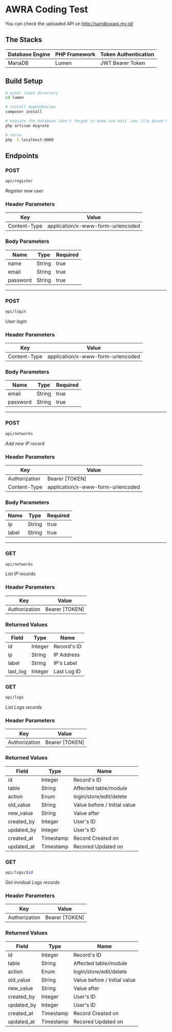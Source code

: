 # AWRA Coding Test

You can check the uploaded API on http://sandboxapi.my.id/

## The Stacks
| Database Engine | PHP Framework | Token Authentication |
|-----------------|---------------|----------------------|
| MariaDB         | Lumen         | JWT Bearer Token     |

## Build Setup
``` bash
# enter lumen directory
cd lumen

# install dependencies
composer install

# migrate the database (don't forget to make and edit .env file based on .env.example)
php artisan migrate

# serve
php -S localhost:8000
```

## Endpoints

### POST
``` bash
api/register
```

*Register new user*

### Header Parameters
| Key | Value |
|-----|-------|
| Content-Type | application/x-www-form-urlencoded |

### Body Parameters
| Name | Type | Required |
|------|------|-------|
| name | String | true |
| email | String | true |
| password | String | true |

---

### POST
``` bash
api/login
```

*User login*

### Header Parameters
| Key | Value |
|-----|-------|
| Content-Type | application/x-www-form-urlencoded |

### Body Parameters
| Name | Type | Required |
|------|------|-------|
| email | String | true |
| password | String | true |

---

### POST
``` bash
api/networks
```

*Add new IP record*

### Header Parameters
| Key | Value |
|-----|-------|
| Authorization | Bearer [TOKEN] |
| Content-Type | application/x-www-form-urlencoded |

### Body Parameters
| Name | Type | Required |
|------|------|-------|
| ip | String | true |
| label | String | true |

---

### GET
``` bash
api/networks
```

*List IP records*

### Header Parameters
| Key | Value |
|-----|-------|
| Authorization | Bearer [TOKEN] |

### Returned Values
| Field | Type | Name |
|------|------|-------|
| id | Integer | Record's ID |
| ip | String | IP Address |
| label | String | IP's Label |
| last_log | Integer | Last Log ID |

### GET
``` bash
api/logs
```

*List Logs records*

### Header Parameters
| Key | Value |
|-----|-------|
| Authorization | Bearer [TOKEN] |

### Returned Values
| Field | Type | Name |
|------|------|-------|
| id | Integer | Record's ID |
| table | String | Affected table/module |
| action | Enum | login/store/edit/delete |
| old_value | String | Value before / Initial value |
| new_value | String | Value after |
| created_by | Integer | User's ID |
| updated_by | Integer | User's ID |
| created_at | Timestamp | Record Created on |
| updated_at | Timestamp | Recored Updated on |

### GET
``` bash
api/logs/$id
```

*Get invidual Logs records*

### Header Parameters
| Key | Value |
|-----|-------|
| Authorization | Bearer [TOKEN] |

### Returned Values
| Field | Type | Name |
|------|------|-------|
| id | Integer | Record's ID |
| table | String | Affected table/module |
| action | Enum | login/store/edit/delete |
| old_value | String | Value before / Initial value |
| new_value | String | Value after |
| created_by | Integer | User's ID |
| updated_by | Integer | User's ID |
| created_at | Timestamp | Record Created on |
| updated_at | Timestamp | Recored Updated on |
